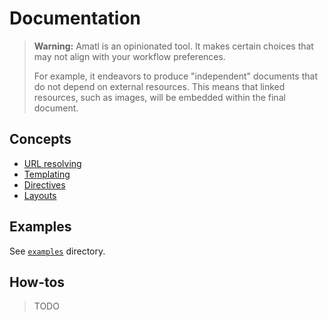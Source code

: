 # Documentation

> **Warning:** Amatl is an opinionated tool. It makes certain choices that may not align with your workflow preferences.
>
> For example, it endeavors to produce "independent" documents that do not depend on external resources. This means that linked resources, such as images, will be embedded within the final document.

## Concepts

- [URL resolving](./url-resolving/README.md)
- [Templating](./templating/README.md)
- [Directives](./directives/README.md)
- [Layouts](./layouts/README.md)

## Examples

See [`examples`](../examples/README.md) directory.

## How-tos

> TODO